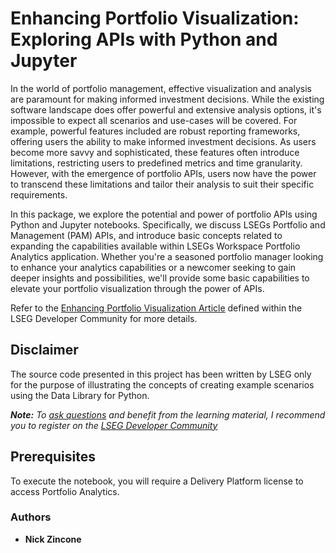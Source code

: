 # Enhancing Portfolio Visualization: Exploring APIs with Python and Jupyter

In the world of portfolio management, effective visualization and analysis are paramount for making informed investment decisions.  While the existing software landscape does offer powerful and extensive analysis options, it's impossible to expect all scenarios and use-cases will be covered.  For example, powerful features included are robust reporting frameworks, offering users the ability to make informed investment decisions.  As users become more savvy and sophisticated, these features often introduce limitations, restricting users to predefined metrics and time granularity. However, with the emergence of portfolio APIs, users now have the power to transcend these limitations and tailor their analysis to suit their specific requirements.

In this package, we explore the potential and power of portfolio APIs using Python and Jupyter notebooks.  Specifically, we discuss LSEGs Portfolio and Management (PAM) APIs, and introduce basic concepts related to expanding the capabilities available within LSEGs Workspace Portfolio Analytics application. Whether you're a seasoned portfolio manager looking to enhance your analytics capabilities or a newcomer seeking to gain deeper insights and possibilities, we'll provide some basic capabilities to elevate your portfolio visualization through the power of APIs.

Refer to the [Enhancing Portfolio Visualization Article](https://developers.refinitiv.com/en/article-catalog/article/portfolio-visualization) defined within the LSEG Developer Community for more details.

## <a id="disclaimer"></a>Disclaimer
The source code presented in this project has been written by LSEG only for the purpose of illustrating the concepts of creating example scenarios using the Data Library for Python.

***Note:** To [ask questions](https://community.developers.refinitiv.com/index.html) and benefit from the learning material, I recommend you to register on the [LSEG Developer Community](https://developers.lseg.com)*

## <a name="prerequisites"></a>Prerequisites

To execute the notebook, you will require a Delivery Platform license to access Portfolio Analytics.

### <a id="authors"></a>Authors

* **Nick Zincone**





